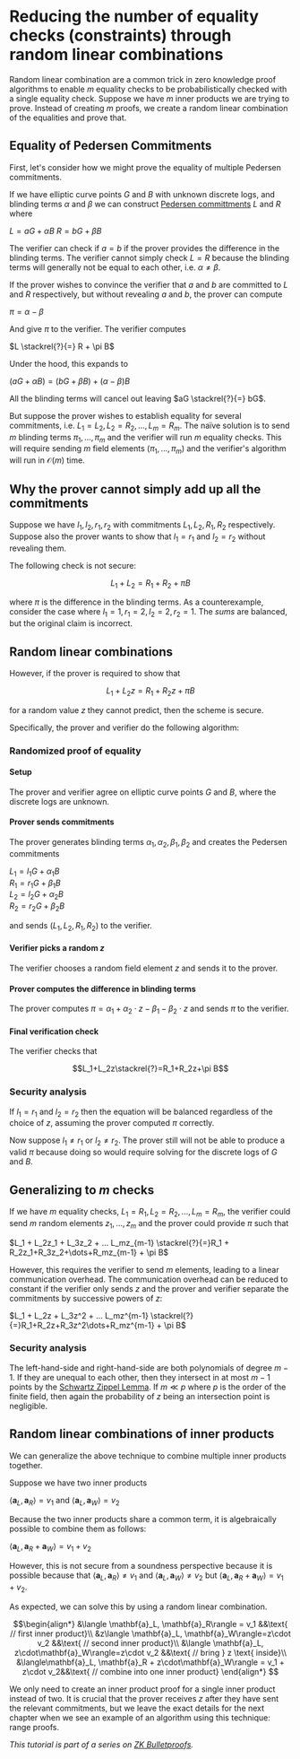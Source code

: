 # Reducing the number of equality checks (constraints) through random linear combinations

Random linear combination are a common trick in zero knowledge proof algorithms to enable $m$ equality checks to be probabilistically checked with a single equality check. Suppose we have $m$ inner products we are trying to prove. Instead of creating $m$ proofs, we create a random linear combination of the equalities and prove that.

## Equality of Pedersen Commitments
First, let's consider how we might prove the equality of multiple Pedersen commitments.

If we have elliptic curve points $G$ and $B$ with unknown discrete logs, and blinding terms $\alpha$ and $\beta$ we can construct [Pedersen committments](https://www.rareskills.io/post/pedersen-commitment) $L$ and $R$ where

$L = aG + \alpha B$
$R = bG + \beta B$

The verifier can check if $a = b$ if the prover provides the difference in the blinding terms. The verifier cannot simply check $L = R$ because the blinding terms will generally not be equal to each other, i.e. $\alpha \neq \beta$.

If the prover wishes to convince the verifier that $a$ and $b$ are committed to $L$ and $R$ respectively, but without revealing $a$ and $b$, the prover can compute

$\pi = \alpha - \beta$

And give $\pi$ to the verifier. The verifier computes

$L \stackrel{?}{=} R + \pi B$

Under the hood, this expands to

$(aG + \alpha B) = (bG + \beta B) + (\alpha - \beta) B$

All the blinding terms will cancel out leaving $aG \stackrel{?}{=} bG$.

But suppose the prover wishes to establish equality for several commitments, i.e. $L_1 = L_2, L_2 = R_2, ..., L_m = R_m$. The naïve solution is to send $m$ blinding terms $\pi_1,...,\pi_m$ and the verifier will run $m$ equality checks. This will require sending $m$ field elements ($\pi_1,...,\pi_m$) and the verifier's algorithm will run in $\mathcal{O}(m)$ time.

## Why the prover cannot simply add up all the commitments
Suppose we have $l_1, l_2, r_1, r_2$ with commitments $L_1, L_2, R_1, R_2$ respectively. Suppose also the prover wants to show that $l_1 = r_1$ and $l_2 = r_2$ without revealing them.

The following check is not secure:

$$L_1 + L_2 = R_1 + R_2 + \pi B$$

where $\pi$ is the difference in the blinding terms. As a counterexample, consider the case where $l_1 = 1, r_1 = 2, l_2 = 2, r_2 = 1$. The *sums* are balanced, but the original claim is incorrect.

## Random linear combinations
However, if the prover is required to show that

$$L_1 + L_2z = R_1 + R_2z + \pi B$$

for a random value $z$ they cannot predict, then the scheme is secure.

Specifically, the prover and verifier do the following algorithm:

### Randomized proof of equality
#### Setup
The prover and verifier agree on elliptic curve points $G$ and $B$, where the discrete logs are unknown.

#### Prover sends commitments
The prover generates blinding terms $\alpha_1, \alpha_2, \beta_1, \beta_2$ and creates the Pedersen commitments

$L_1 = l_{1}G + \alpha_1 B$ \
$R_1 = r_{1}G + \beta_1 B$ \
$L_2 = l_{2}G + \alpha_2 B$ \
$R_2 = r_{2}G + \beta_2 B$

and sends $(L_1, L_2, R_1, R_2)$ to the verifier.

#### Verifier picks a random $z$
The verifier chooses a random field element $z$ and sends it to the prover.

#### Prover computes the difference in blinding terms
The prover computes $\pi = \alpha_1+\alpha_2\cdot z-\beta_1-\beta_2\cdot z$ and sends $\pi$ to the verifier.

#### Final verification check
The verifier checks that

$$L_1+L_2z\stackrel{?}=R_1+R_2z+\pi B$$

### Security analysis
If $l_1 = r_1$ and $l_2 = r_2$ then the equation will be balanced regardless of the choice of $z$, assuming the prover computed $\pi$ correctly.

Now suppose $l_1\neq r_1$ or $l_2 \neq r_2$. The prover still will not be able to produce a valid $\pi$ because doing so would require solving for the discrete logs of $G$ and $B$.

## Generalizing to $m$ checks

If we have $m$ equality checks, $L_1 = R_1, L_2 = R_2, ..., L_m = R_m$, the verifier could send $m$ random elements $z_1,\dots,z_m$ and the prover could provide $\pi$ such that

$L_1 + L_2z_1 + L_3z_2 + ... L_mz_{m-1} \stackrel{?}{=}R_1 + R_2z_1+R_3z_2+\dots+R_mz_{m-1} + \pi B$

However, this requires the verifier to send $m$ elements, leading to a linear communication overhead. The communication overhead can be reduced to constant if the verifier only sends $z$ and the prover and verifier separate the commitments by successive powers of $z$:

$L_1 + L_2z + L_3z^2 + ... L_mz^{m-1} \stackrel{?}{=}R_1+R_2z+R_3z^2\dots+R_mz^{m-1} + \pi B$

### Security analysis
The left-hand-side and right-hand-side are both polynomials of degree $m-1$. If they are unequal to each other, then they intersect in at most $m-1$ points by the [Schwartz Zippel Lemma](https://www.rareskills.io/post/schwartz-zippel-lemma). If $m\ll p$ where $p$ is the order of the finite field, then again the probability of $z$ being an intersection point is negligible.

## Random linear combinations of inner products

We can generalize the above technique to combine multiple inner products together.
 
Suppose we have two inner products

$\langle \mathbf{a}_L, \mathbf{a}_R\rangle = v_1$ and $\langle \mathbf{a}_L, \mathbf{a}_W\rangle=v_2$

Because the two inner products share a common term, it is algebraically possible to combine them as follows:

$\langle\mathbf{a}_L, \mathbf{a}_R + \mathbf{a}_W\rangle = v_1 + v_2$

However, this is not secure from a soundness perspective because it is possible because that $\langle \mathbf{a}_L, \mathbf{a}_R\rangle \neq v_1$ and $\langle \mathbf{a}_L, \mathbf{a}_W\rangle\neq v_2$ but $\langle\mathbf{a}_L, \mathbf{a}_R + \mathbf{a}_W\rangle = v_1 + v_2$.

As expected, we can solve this by using a random linear combination.

$$\begin{align*}
&\langle \mathbf{a}_L, \mathbf{a}_R\rangle = v_1 &&\text{ // first inner product}\\
&z\langle \mathbf{a}_L, \mathbf{a}_W\rangle=z\cdot v_2 &&\text{ // second inner product}\\
&\langle \mathbf{a}_L, z\cdot\mathbf{a}_W\rangle=z\cdot v_2 &&\text{ // bring } z \text{ inside}\\
&\langle\mathbf{a}_L, \mathbf{a}_R + z\cdot\mathbf{a}_W\rangle = v_1 + z\cdot v_2&&\text{ // combine into one inner product}
\end{align*}
$$

We only need to create an inner product proof for a single inner product instead of two. It is crucial that the prover receives $z$ after they have sent the relevant commitments, but we leave the exact details for the next chapter when we see an example of an algorithm using this technique: range proofs.

*This tutorial is part of a series on [ZK Bulletproofs](rareskills.io/post/bulletproofs-zk).*
